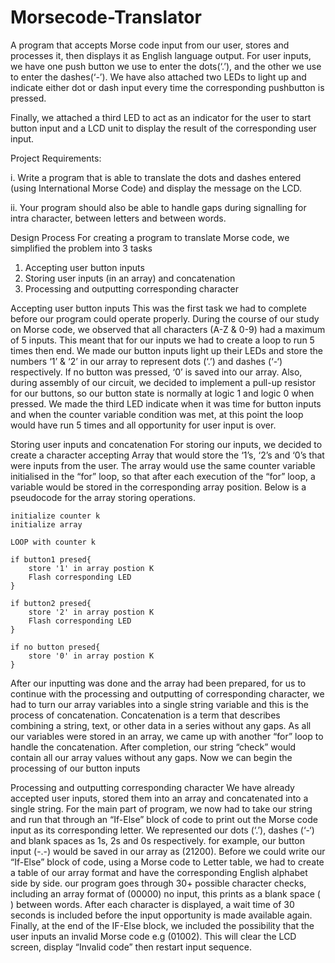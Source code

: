 # Morsecode-Translator
A program that accepts Morse code input from our user, stores and processes it, then displays it as English language output.
For user inputs, we have one push button we use to enter the dots(‘.’), and the other we use to enter the dashes(‘-’). We have also attached two LEDs to light up and indicate either dot or dash input every time the corresponding pushbutton is pressed. 

Finally, we attached a third LED to act as an indicator for the user to start button input and a LCD unit to display the result of the corresponding user input.

Project Requirements:

i.	Write a program that is able to translate the dots and dashes entered (using International Morse Code) and display the message on the LCD. 

ii.	Your program should also be able to handle gaps during signalling for intra character, between letters and between words.


Design Process
	For creating a program to translate Morse code, we simplified the problem into 3 tasks
1.	Accepting user button inputs
2.	Storing user inputs (in an array) and concatenation
3.	Processing and outputting corresponding character

Accepting user button inputs
	This was the first task we had to complete before our program could operate properly. During the course of our study on Morse code, we observed that all characters (A-Z & 0-9) had a maximum of 5 inputs. This meant that for our inputs we had to create a loop to run 5 times then end. 
 	We made our button inputs light up their LEDs and store the numbers ‘1’ & ‘2’ in our array to represent dots (‘.’) and dashes (‘-‘) respectively. If no button was pressed, ‘0’ is saved into our array. Also, during assembly of our circuit, we decided to implement a pull-up resistor for our buttons, so our button state is normally at logic 1 and logic 0 when pressed.
	We made the third LED indicate when it was time for button inputs and when the counter variable condition was met, at this point the loop would have run 5 times and all opportunity for user input is over.

Storing user inputs and concatenation
	For storing our inputs, we decided to create a character accepting Array that would store the ‘1’s, ‘2’s and ‘0’s that were inputs from the user. The array would use the same counter variable initialised in the “for” loop, so that after each execution of the “for” loop, a variable would be stored in the corresponding array position. 
	Below is a pseudocode for the array storing operations.
  
	initialize counter k
	initialize array 

	LOOP with counter k

	if button1 presed{
		store '1' in array postion K
		Flash corresponding LED
	}

	if button2 presed{	
		store '2' in array postion K
		Flash corresponding LED
	}

	if no button presed{	
		store '0' in array postion K
	}

After our inputting was done and the array had been prepared, for us to continue with the processing and outputting of corresponding character, we had to turn our array variables into a single string variable and this is the process of concatenation.
Concatenation is a term that describes combining a string, text, or other data in a series without any gaps.
As all our variables were stored in an array, we came up with another “for” loop to handle the concatenation. 
	After completion, our string “check” would contain all our array values without any gaps. Now we can begin the processing of our button inputs

Processing and outputting corresponding character
	We have already accepted user inputs, stored them into an array and concatenated into a single string. For the main part of program, we now had to take our string and run that through an “If-Else” block of code to print out the Morse code input as its corresponding letter.
	We represented our dots (‘.’), dashes (‘-‘) and blank spaces as 1s, 2s and 0s respectively. for example, our button input (-.-) would be saved in our array as (21200). Before we could write our “If-Else” block of code, using a Morse code to Letter table, we had to create a table of our array format and have the corresponding English alphabet side by side.
our program goes through 30+ possible character checks, including an array format of (00000) no input, this prints as a blank space ( ) between words. After each character is displayed, a wait time of 30 seconds is included before the input opportunity is made available again. Finally, at the end of the IF-Else block, we included the possibility that the user inputs an invalid Morse code e.g (01002). This will clear the LCD screen, display “Invalid code” then restart input sequence.
